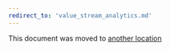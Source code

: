 ```yaml
---
redirect_to: 'value_stream_analytics.md'
---
```


This document was moved to [another location](value_stream_analytics.md)

<!-- This redirect file can be deleted after February 1, 2021. -->
<!-- Before deletion, see: https://docs.gitlab.com/ee/development/documentation/#move-or-rename-a-page -->
